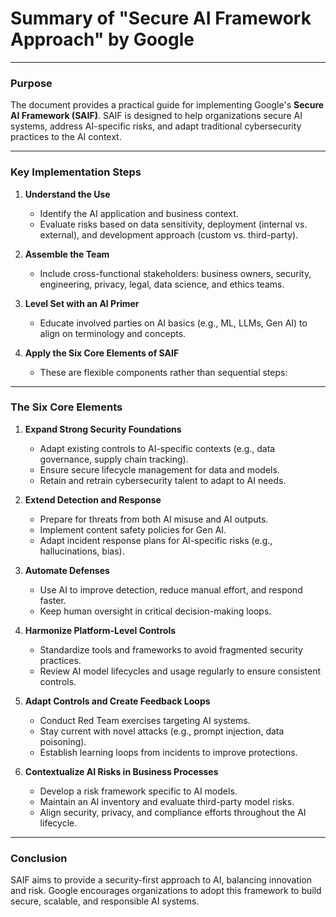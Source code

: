 # Summary of "Secure AI Framework Approach" by Google

---

### **Purpose**

The document provides a practical guide for implementing Google's **Secure AI Framework (SAIF)**. SAIF is designed to help organizations secure AI systems, address AI-specific risks, and adapt traditional cybersecurity practices to the AI context.

---

### **Key Implementation Steps**

1. **Understand the Use**

   * Identify the AI application and business context.
   * Evaluate risks based on data sensitivity, deployment (internal vs. external), and development approach (custom vs. third-party).

2. **Assemble the Team**

   * Include cross-functional stakeholders: business owners, security, engineering, privacy, legal, data science, and ethics teams.

3. **Level Set with an AI Primer**

   * Educate involved parties on AI basics (e.g., ML, LLMs, Gen AI) to align on terminology and concepts.

4. **Apply the Six Core Elements of SAIF**

   * These are flexible components rather than sequential steps:

---

### **The Six Core Elements**

1. **Expand Strong Security Foundations**

   * Adapt existing controls to AI-specific contexts (e.g., data governance, supply chain tracking).
   * Ensure secure lifecycle management for data and models.
   * Retain and retrain cybersecurity talent to adapt to AI needs.

2. **Extend Detection and Response**

   * Prepare for threats from both AI misuse and AI outputs.
   * Implement content safety policies for Gen AI.
   * Adapt incident response plans for AI-specific risks (e.g., hallucinations, bias).

3. **Automate Defenses**

   * Use AI to improve detection, reduce manual effort, and respond faster.
   * Keep human oversight in critical decision-making loops.

4. **Harmonize Platform-Level Controls**

   * Standardize tools and frameworks to avoid fragmented security practices.
   * Review AI model lifecycles and usage regularly to ensure consistent controls.

5. **Adapt Controls and Create Feedback Loops**

   * Conduct Red Team exercises targeting AI systems.
   * Stay current with novel attacks (e.g., prompt injection, data poisoning).
   * Establish learning loops from incidents to improve protections.

6. **Contextualize AI Risks in Business Processes**

   * Develop a risk framework specific to AI models.
   * Maintain an AI inventory and evaluate third-party model risks.
   * Align security, privacy, and compliance efforts throughout the AI lifecycle.

---

### **Conclusion**

SAIF aims to provide a security-first approach to AI, balancing innovation and risk. Google encourages organizations to adopt this framework to build secure, scalable, and responsible AI systems.
